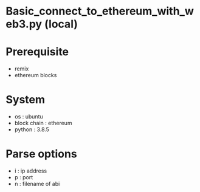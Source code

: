 # Basic_connect_to_ethereum_with_web3.py (local)

# Prerequisite
- remix
- ethereum blocks

# System
- os : ubuntu
- block chain : ethereum
- python : 3.8.5

# Parse options
- i : ip address
- p : port
- n : filename of abi